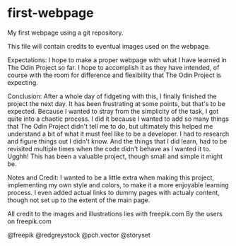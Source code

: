 # first-webpage
My first webpage using a git repository.

This file will contain credits to eventual images used on the webpage.

Expectations:
I hope to make a proper webpage with what I have learned in The Odin Project so far.
I hope to accomplish it as they have intended, of course with the room for difference 
and flexibility that The Odin Project is expecting.

Conclusion:
After a whole day of fidgeting with this, I finally finished the project the next day. 
It has been frustrating at some points, but that's to be expected.
Because I wanted to stray from the simplicity of the task, I got quite into a chaotic process. 
I did it because I wanted to add so many things that The Odin Project didn't tell me to do, 
but ultimately this helped me understand a bit of what it must feel like to be a developer. 
I had to research and figure things out I didn't know. And the things that I did learn, 
had to be revisited multiple times when the code didn't behave as I wanted it to. Ugghh! 
This has been a valuable project, though small and simple it might be.

Notes and Credit:
I wanted to be a little extra when making this project, implementing my own style and colors, 
to make it a more enjoyable learning process. I even added actual links to 
dummy pages with actualy content, though not set up to the extent of the main page.

All credit to the images and illustrations lies with freepik.com
By the users on freepik.com

@freepik
@redgreystock
@pch.vector
@storyset